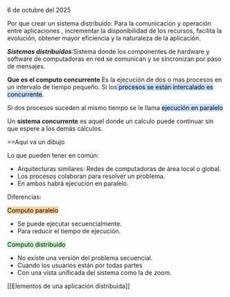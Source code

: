 6 de octubre del 2025

Por que crear un sistema distribuido: Para la comunicación y operación entre aplicaciones , incrementar la disponibilidad de los recursos, facilita la evolución, obtener mayor eficiencia y la naturaleza de la aplicación.

***Sistemas distribuidos***:Sistema donde los componentes de hardware y software de computadoras en red se comunican y se sincronizan por paso de mensajes.

**Que es el computo concurrente**
Es la ejecución de dos o mas procesos en un intervalo de tiempo pequeño.
Si los<mark style="background: #ADCCFFA6;"> procesos se están intercalado es concurrente</mark>.

Si dos procesos suceden al mismo tiempo se le llama <mark style="background: #ADCCFFA6;">ejecución en paralelo</mark>

Un **sistema concurrente** es aquel donde un calculo puede continuar sin que espere a los demás cálculos.

==Aquí va un dibujo

Lo que pueden tener en común:
- Arquitecturas similares: Redes de computadoras de área local o global.
- Los procesos colaboran para resolver un problema.
- En ambos habrá ejecución en paralelo.

Diferencias:

<mark style="background: #FFB86CA6;">Computo paralelo</mark>
- Se puede ejecutar secuencialmente.
- Para reducir el tiempo de ejecución.

<mark style="background: #BBFABBA6;">Computo distribuido </mark>
- No existe una versión del problema secuencial.
- Cuando los usuarios están por todas partes
- Con una vista unificada del sistema como la de zoom.

[[Elementos de una aplicación distribuida]]

